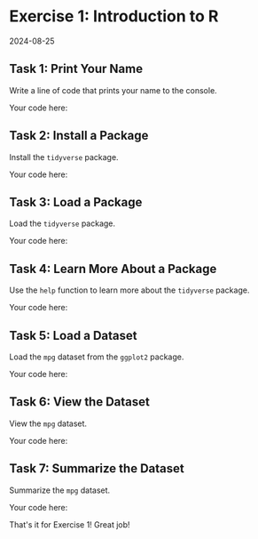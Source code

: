 # Exercise 1: Introduction to R
2024-08-25


## Task 1: Print Your Name

Write a line of code that prints your name to the console.

Your code here:
## Task 2: Install a Package

Install the `tidyverse` package.

Your code here:
## Task 3: Load a Package

Load the `tidyverse` package.

Your code here:
## Task 4: Learn More About a Package

Use the `help` function to learn more about the `tidyverse` package.

Your code here:
## Task 5: Load a Dataset

Load the `mpg` dataset from the `ggplot2` package.

Your code here:
## Task 6: View the Dataset

View the `mpg` dataset.

Your code here:
## Task 7: Summarize the Dataset

Summarize the `mpg` dataset.

Your code here:

That's it for Exercise 1! Great job!
